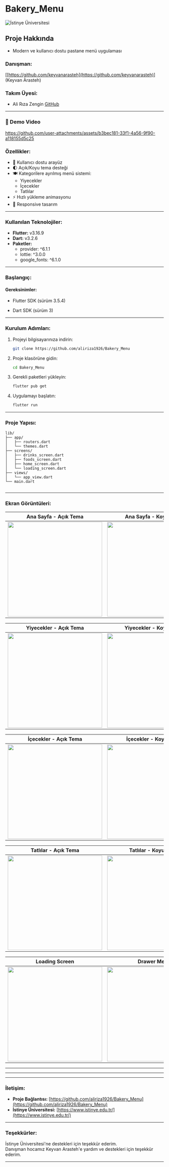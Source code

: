 



# **Bakery_Menu**


![İstinye Üniversitesi](https://www.unitededucation.com/linklogoch/istinye-university-logo.png)


## Proje Hakkında

- Modern ve kullanıcı dostu pastane menü uygulaması

### **Danışman:**

[[https://github.com/keyvanarasteh](https://github.com/keyvanarasteh)] (Keyvan Arasteh)

### **Takım Üyesi:**

-   Ali Rıza Zengin [GitHub](https://github.com/aliriza1926)

----------



### **🎥 Demo Video**

https://github.com/user-attachments/assets/b3bec181-33f1-4a56-9f90-a118155d5c25

### **Özellikler:**

- 📱 Kullanıcı dostu arayüz
- 🌓 Açık/Koyu tema desteği
- 🍽️ Kategorilere ayrılmış menü sistemi:
  - Yiyecekler
  - İçecekler
  - Tatlılar
- ⚡ Hızlı yükleme animasyonu
- 📱 Responsive tasarım

----------

### **Kullanılan Teknolojiler:**

- **Flutter:** v3.16.9
- **Dart:** v3.2.6
- **Paketler:**
  - provider: ^6.1.1
  - lottie: ^3.0.0
  - google_fonts: ^6.1.0


----------

### **Başlangıç:**

#### **Gereksinimler:**

- Flutter SDK (sürüm 3.5.4)

- Dart SDK (sürüm 3)

----------

### **Kurulum Adımları:**

1.  Projeyi bilgisayarınıza indirin:
    
    ```bash
    git clone https://github.com/aliriza1926/Bakery_Menu  
    
    ```
    
2.  Proje klasörüne gidin:
    
    ```bash
    cd Bakery_Menu  
    
    ```
    
3.  Gerekli paketleri yükleyin:
    
    ```bash
    flutter pub get  
    
    ```
    
4.  Uygulamayı başlatın:
    
    ```bash
    flutter run  
    
    ```
    

----------

### **Proje Yapısı:**

```
lib/
├── app/
│   ├── routers.dart
│   └── themes.dart
├── screens/
│   ├── drinks_screen.dart
│   ├── foods_screen.dart
│   ├── home_screen.dart 
│   └── loading_screen.dart
├── views/
│   └── app_view.dart
└── main.dart


```

----------



### **Ekran Görüntüleri:**

<div align="center">

| Ana Sayfa - Açık Tema | Ana Sayfa - Koyu Tema |
|:-:|:-:|
| <img src="screenshots/homelight.png" width="300"> | <img src="screenshots/homedark.png" width="300"> |

| Yiyecekler - Açık Tema | Yiyecekler - Koyu Tema |
|:-:|:-:|
| <img src="screenshots/foodlight.png" width="300"> | <img src="screenshots/fooddark.png" width="300"> |

| İçecekler - Açık Tema | İçecekler - Koyu Tema |
|:-:|:-:|
| <img src="screenshots/drinklight.png" width="300"> | <img src="screenshots/drinkdark.png" width="300"> |

| Tatlılar - Açık Tema | Tatlılar - Koyu Tema |
|:-:|:-:|
| <img src="screenshots/sweetlight.png" width="300"> | <img src="screenshots/sweetdark.png" width="300"> |

| Loading Screen | Drawer Menü |
|:-:|:-:|
| <img src="screenshots/loading.png" width="300"> | <img src="screenshots/drawerlight.png" width="300"> |

</div>

----------

----------



----------

### **İletişim:**

-   **Proje Bağlantısı:** [https://github.com/aliriza1926/Bakery_Menu](https://github.com/aliriza1926/Bakery_Menu)
-   **İstinye Üniversitesi:** [https://www.istinye.edu.tr/](https://www.istinye.edu.tr/)

----------

### **Teşekkürler:**

İstinye Üniversitesi'ne destekleri için teşekkür ederim.  
Danışman hocamız Keyvan Arasteh'e yardım ve destekleri için teşekkür ederim.

----------


